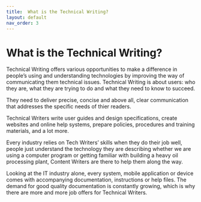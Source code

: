 ```yaml
---
title:  What is the Technical Writing?
layout: default
nav_order: 3
---
```


# What is the Technical Writing?
Technical Writing offers various opportunities to make a difference in people’s using and understanding technologies by improving the way of communicating them technical issues. Technical Writing is about users: who they are, what they are trying to do and what they need to know to succeed.

They need to deliver precise, concise and above all, clear communication that addresses the specific needs of thier readers. 

Technical Writers write user guides and design specifications, create websites and online help systems, prepare policies, procedures and training materials, and a lot more.

Every industry relies on Tech Writers’ skills when they do their job well,  people just understand the technology they are describing whether we are using a computer program or getting familiar with building a heavy oil processing plant, Content Writers are there to help them along the way.

Looking at the IT industry alone, every system, mobile application or device comes with accompanying documentation, instructions or help files. The demand for good quality documentation is constantly growing, which is why there are more and more job offers for Technical Writers.
